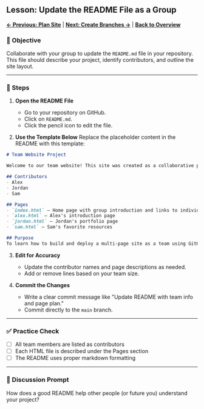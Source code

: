 ## Lesson: Update the README File as a Group

**[← Previous: Plan Site](github-collaboration-lv5.md)** | **[Next: Create Branches →](github-collaboration-lv7.md)** | **[Back to Overview](README.md)**

### 🎯 Objective

Collaborate with your group to update the `README.md` file in your repository. This file should describe your project, identify contributors, and outline the site layout.

---

### 👣 Steps

1. **Open the README File**

   * Go to your repository on GitHub.
   * Click on `README.md`.
   * Click the pencil icon to edit the file.

2. **Use the Template Below**
   Replace the placeholder content in the README with this template:

```md
# Team Website Project

Welcome to our team website! This site was created as a collaborative project to practice working with GitHub, HTML, and CSS.

## Contributors
- Alex
- Jordan
- Sam

## Pages
- `index.html` — Home page with group introduction and links to individual pages
- `alex.html` — Alex's introduction page
- `jordan.html` — Jordan's portfolio page
- `sam.html` — Sam's favorite resources

## Purpose
To learn how to build and deploy a multi-page site as a team using GitHub Pages.
```

3. **Edit for Accuracy**

   * Update the contributor names and page descriptions as needed.
   * Add or remove lines based on your team size.

4. **Commit the Changes**

   * Write a clear commit message like "Update README with team info and page plan."
   * Commit directly to the `main` branch.

---

### ✅ Practice Check

* [ ] All team members are listed as contributors
* [ ] Each HTML file is described under the Pages section
* [ ] The README uses proper markdown formatting

---

### 💬 Discussion Prompt

How does a good README help other people (or future you) understand your project?
